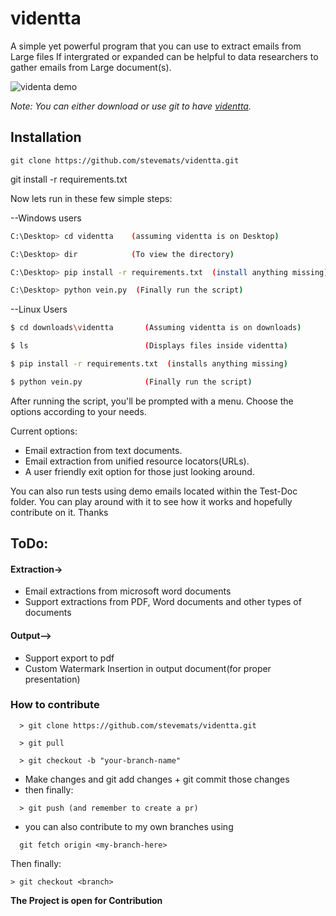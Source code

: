 # videntta
A simple yet powerful program that you can use to extract emails from Large files
If intergrated or expanded can be helpful to data researchers to gather emails from Large
document(s).


![videnta demo](https://user-images.githubusercontent.com/30528167/133281198-99551a87-1e34-415c-8b1b-febb57d33cd5.PNG)

<i>Note: You can either download or use git to have [videntta](https://github.com/stevemats/videntta).</i>


## Installation

```
git clone https://github.com/stevemats/videntta.git
```

git install -r requirements.txt

Now lets run in these few simple steps:

--Windows users
```sh
C:\Desktop> cd videntta    (assuming videntta is on Desktop)

C:\Desktop> dir            (To view the directory)

C:\Desktop> pip install -r requirements.txt  (install anything missing)

C:\Desktop> python vein.py  (Finally run the script)
```

--Linux Users

```sh
$ cd downloads\videntta       (Assuming videntta is on downloads)

$ ls                          (Displays files inside videntta)

$ pip install -r requirements.txt  (installs anything missing)

$ python vein.py              (Finally run the script)
```


After running the script, you'll be prompted with a menu. Choose the options according to your needs.

Current options:
- Email extraction from text documents.
- Email extraction from unified resource locators(URLs).
- A user friendly exit option for those just looking around.

You can also run tests using demo emails located within the Test-Doc folder. You can play around with it to see how it works and hopefully contribute on it. Thanks


## ToDo:
#### Extraction->
- Email extractions from microsoft word documents
- Support extractions from PDF, Word documents and other types of documents

#### Output-->
- Support export to pdf
- Custom Watermark Insertion in output document(for proper presentation)

### How to contribute

```
  > git clone https://github.com/stevemats/videntta.git
```
```
  > git pull
```
```
  > git checkout -b "your-branch-name"
```
 - Make changes and git add changes + git commit those changes
 - then finally:
```
  > git push (and remember to create a pr)
```
- you can also contribute to my own branches using
```
  git fetch origin <my-branch-here>
```
Then finally:
```
> git checkout <branch>
```

**The Project is open for Contribution**
